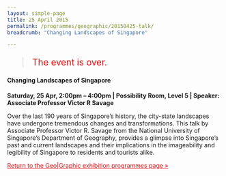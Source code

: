```yaml
---
layout: simple-page
title: 25 April 2015
permalink: /programmes/geographic/20150425-talk/
breadcrumb: "Changing Landscapes of Singapore"

---
```


<blockquote style="color: #E21216; font-size: 150%;">The event is over.</blockquote>

#### Changing Landscapes of Singapore

__Saturday, 25 Apr, 2:00pm – 4:00pm &#124; Possibility Room, Level 5 &#124; Speaker: Associate Professor Victor R Savage__

Over the last 190 years of Singapore’s history, the city-state landscapes have undergone tremendous changes and transformations. This talk by Associate Professor Victor R. Savage from the National University of Singapore’s Department of Geography, provides a glimpse into Singapore’s past and current landscapes and their implications in the imageability and legibility of Singapore to residents and tourists alike.

<a href="/exhibitions/past-exhibitions/geographic/programmes/" style="color:#E21216;">Return to the Geo&#124;Graphic exhibition programmes page &#187;</a>